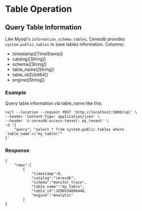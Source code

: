 # Table Operation

## Query Table Information
Like Mysql's `information_schema.tables`, Ceresdb provides `system.public.tables` to save tables information.
Columns:
* timestamp([TimeStamp])
* catalog([String])
* schema([String])
* table_name([String])
* table_id([Uint64])
* engine([String])

### Example

Query table information via table_name like this:

```
curl --location --request POST 'http://localhost:5000/sql' \
--header 'Content-Type: application/json' \
--header 'x-ceresdb-access-tenant: my_tenant' \
-d '{
    "query": "select * from system.public.tables where `table_name`=\"my_table\""
}'
```
### Response
```
{
    "rows":[
        {
            "timestamp":0,
            "catalog":"ceresdb",
            "schema":"monitor_trace",
            "table_name":"my_table",
            "table_id":3298534886446,
            "engine":"Analytic"
        }
}
```